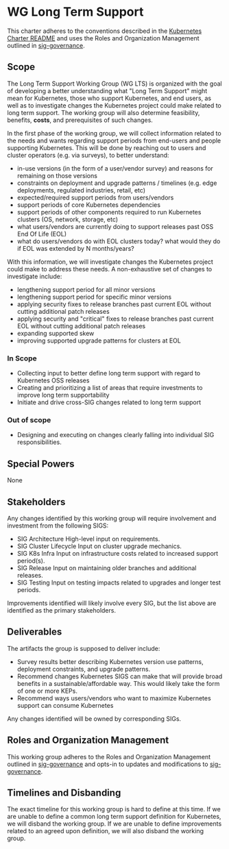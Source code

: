 # WG Long Term Support

This charter adheres to the conventions described in the [Kubernetes Charter README]
and uses the Roles and Organization Management outlined in [sig-governance].

[sig-governance]: https://github.com/kubernetes/community/blob/master/committee-steering/governance/sig-governance.md
[Kubernetes Charter README]: https://github.com/kubernetes/community/blob/master/committee-steering/governance/README.md

## Scope

The Long Term Support Working Group (WG LTS) is organized with the goal of developing a better understanding what "Long Term Support" might mean for Kubernetes, those who support Kubernetes, and end users, as well as to investigate changes the Kubernetes project could make related to long term support. The working group will also determine feasibility, benefits, **costs**, and prerequisites of such changes.

In the first phase of the working group, we will collect information related to the needs and wants regarding support periods from end-users and people supporting Kubernetes. This will be done by reaching out to users and cluster operators (e.g. via surveys), to better understand:

* in-use versions (in the form of a user/vendor survey) and reasons for remaining on those versions
* constraints on deployment and upgrade patterns / timelines (e.g. edge deployments, regulated industries, retail, etc)
* expected/required support periods from users/vendors
* support periods of core Kubernetes dependencies
* support periods of other components required to run Kubernetes clusters (OS, network, storage, etc)
* what users/vendors are currently doing to support releases past OSS End Of Life (EOL)
* what do users/vendors do with EOL clusters today? what would they do if EOL was extended by N months/years?

With this information, we will investigate changes the Kubernetes project could make to address these needs. A non-exhaustive set of changes to investigate include:
* lengthening support period for all minor versions
* lengthening support period for specific minor versions
* applying security fixes to release branches past current EOL without cutting additional patch releases
* applying security and "critical" fixes to release branches past current EOL without cutting additional patch releases
* expanding supported skew
* improving supported upgrade patterns for clusters at EOL

### In Scope

- Collecting input to better define long term support with regard to Kubernetes OSS releases
- Creating and prioritizing a list of areas that require investments to improve long term supportability
- Initiate and drive cross-SIG changes related to long term support

### Out of scope

- Designing and executing on changes clearly falling into individual SIG
  responsibilities.

## Special Powers

None

## Stakeholders

Any changes identified by this working group will require involvement and investment from the following SIGS:

- SIG Architecture
  High-level input on requirements.
- SIG Cluster Lifecycle
  Input on cluster upgrade mechanics.
- SIG K8s Infra
  Input on infrastructure costs related to increased support period(s).
- SIG Release
  Input on maintaining older branches and additional releases.
- SIG Testing
  Input on testing impacts related to upgrades and longer test periods. 
  
Improvements identified will likely involve every SIG, but the list above are identified as the primary stakeholders.

## Deliverables

The artifacts the group is supposed to deliver include:
- Survey results better describing Kubernetes version use patterns, deployment constraints, and upgrade patterns.
- Recommend changes Kubernetes SIGS can make that will provide broad benefits in a sustainable/affordable way. This would likely take the form of one or more KEPs.
- Recommend ways users/vendors who want to maximize Kubernetes support can consume Kubernetes

Any changes identified will be owned by corresponding SIGs.

## Roles and Organization Management

This working group adheres to the Roles and Organization Management outlined in
[sig-governance] and opts-in to updates and modifications to [sig-governance].

[sig-governance]: https://github.com/kubernetes/community/blob/master/committee-steering/governance/sig-governance.md

## Timelines and Disbanding

The exact timeline for this working group is hard to define at this time. If we are unable to define a common long term support definition for Kubernetes, we will disband the working group. If we are unable to define improvements related to an agreed upon definition, we will also disband the working group.

